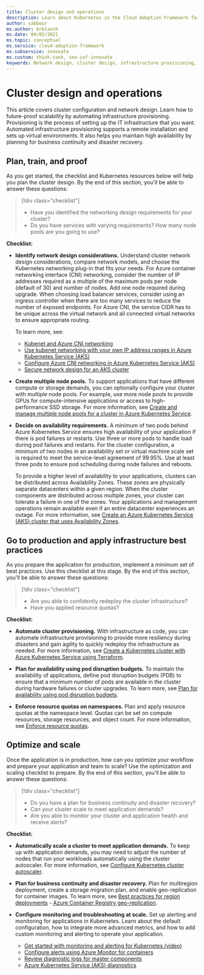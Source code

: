 ```yaml
---
title: Cluster design and operations
description: Learn about Kubernetes in the Cloud Adoption Framework for cluster design, network design, and operations.
author: sabbour
ms.author: brblanch
ms.date: 04/02/2021
ms.topic: conceptual
ms.service: cloud-adoption-framework
ms.subservice: innovate
ms.custom: think-tank, seo-caf-innovate
keywords: Network design, cluster design, infrastructure provisioning, kubernetes
---
```


<!-- cSpell:ignore autoscaler PDBs -->

# Cluster design and operations

This article covers cluster configuration and network design. Learn how to future-proof scalability by automating infrastructure provisioning. Provisioning is the process of setting up the IT infrastructure that you want. Automated infrastructure provisioning supports a remote installation and sets up virtual environments. It also helps you maintain high availability by planning for business continuity and disaster recovery.

## Plan, train, and proof

As you get started, the checklist and Kubernetes resources below will help you plan the cluster design. By the end of this section, you'll be able to answer these questions:

> [!div class="checklist"]
>
> - Have you identified the networking design requirements for your cluster?
> - Do you have services with varying requirements? How many node pools are you going to use?

**Checklist:**

- **Identify network design considerations.** Understand cluster network design considerations, compare network models, and choose the Kubernetes networking plug-in that fits your needs. For Azure container networking interface (CNI) networking, consider the number of IP addresses required as a multiple of the maximum pods per node (default of 30) and number of nodes. Add one node required during upgrade. When choosing load balancer services, consider using an ingress controller when there are too many services to reduce the number of exposed endpoints. For Azure CNI, the service CIDR has to be unique across the virtual network and all connected virtual networks to ensure appropriate routing.

  To learn more, see:
  - [Kubenet and Azure CNI networking](/azure/aks/concepts-network#azure-virtual-networks)
  - [Use kubenet networking with your own IP address ranges in Azure Kubernetes Service (AKS)](/azure/aks/configure-kubenet)
  - [Configure Azure CNI networking in Azure Kubernetes Service (AKS)](/azure/aks/configure-azure-cni)
  - [Secure network design for an AKS cluster](https://github.com/Azure/sg-aks-workshop/blob/master/cluster-design/NetworkDesign.md)

- **Create multiple node pools.** To support applications that have different compute or storage demands, you can optionally configure your cluster with multiple node pools. For example, use more node pools to provide GPUs for compute-intensive applications or access to high-performance SSD storage. For more information, see [Create and manage multiple node pools for a cluster in Azure Kubernetes Service](/azure/aks/use-multiple-node-pools).

- **Decide on availability requirements.** A minimum of two pods behind Azure Kubernetes Service ensures high availability of your application if there is pod failures or restarts. Use three or more pods to handle load during pod failures and restarts. For the cluster configuration, a minimum of two nodes in an availability set or virtual machine scale set is required to meet the service-level agreement of 99.95%. Use at least three pods to ensure pod scheduling during node failures and reboots.

  To provide a higher level of availability to your applications, clusters can be distributed across Availability Zones. These zones are physically separate datacenters within a given region. When the cluster components are distributed across multiple zones, your cluster can tolerate a failure in one of the zones. Your applications and management operations remain available even if an entire datacenter experiences an outage. For more information, see [Create an Azure Kubernetes Service (AKS) cluster that uses Availability Zones](/azure/aks/availability-zones).

## Go to production and apply infrastructure best practices

As you prepare the application for production, implement a minimum set of best practices. Use this checklist at this stage. By the end of this section, you'll be able to answer these questions:

> [!div class="checklist"]
>
> - Are you able to confidently redeploy the cluster infrastructure?
> - Have you applied resource quotas?

**Checklist:**

- **Automate cluster provisioning.** With infrastructure as code, you can automate infrastructure provisioning to provide more resiliency during disasters and gain agility to quickly redeploy the infrastructure as needed. For more information, see [Create a Kubernetes cluster with Azure Kubernetes Service using Terraform](/azure/developer/terraform/create-k8s-cluster-with-tf-and-aks).

- **Plan for availability using pod disruption budgets.** To maintain the availability of applications, define pod disruption budgets (PDB) to ensure that a minimum number of pods are available in the cluster during hardware failures or cluster upgrades. To learn more, see [Plan for availability using pod disruption budgets](/azure/aks/operator-best-practices-scheduler#plan-for-availability-using-pod-disruption-budgets).

- **Enforce resource quotas on namespaces.** Plan and apply resource quotas at the namespace level. Quotas can be set on compute resources, storage resources, and object count. For more information, see [Enforce resource quotas](/azure/aks/operator-best-practices-scheduler#enforce-resource-quotas).

## Optimize and scale

Once the application is in production, how can you optimize your workflow and prepare your application and team to scale? Use the optimization and scaling checklist to prepare. By the end of this section, you'll be able to answer these questions:

> [!div class="checklist"]
>
> - Do you have a plan for business continuity and disaster recovery?
> - Can your cluster scale to meet application demands?
> - Are you able to monitor your cluster and application health and receive alerts?

**Checklist:**

- **Automatically scale a cluster to meet application demands.** To keep up with application demands, you may need to adjust the number of nodes that run your workloads automatically using the cluster autoscaler. For more information, see [Configure Kubernetes cluster autoscaler](/azure/aks/cluster-autoscaler).

- **Plan for business continuity and disaster recovery.** Plan for multiregion deployment, create a storage migration plan, and enable geo-replication for container images. To learn more, see [Best practices for region deployments](/azure/aks/operator-best-practices-multi-region) - [Azure Container Registry geo-replication](/azure/container-registry/container-registry-geo-replication).

- **Configure monitoring and troubleshooting at scale.** Set up alerting and monitoring for applications in Kubernetes. Learn about the default configuration, how to integrate more advanced metrics, and how to add custom monitoring and alerting to operate your application.

  - [Get started with monitoring and alerting for Kubernetes (video)](https://www.youtube.com/watch?v=W7aN_z-cyUw&list=PLLasX02E8BPCrIhFrc_ZiINhbRkYMKdPT&index=16)
  - [Configure alerts using Azure Monitor for containers](/azure/azure-monitor/containers/container-insights-overview)
  - [Review diagnostic logs for master components](/azure/aks/view-control-plane-logs)
  - [Azure Kubernetes Service (AKS) diagnostics](/azure/aks/concepts-diagnostics)
